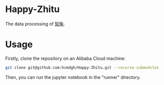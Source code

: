 # Happy-Zhitu 

The data processing of [知兔](https://zhitulist.com/).

# Usage 

Firstly, clone the repository on an Alibaba Cloud machine:

```bash
git clone git@github.com:hcmdgh/Happy-Zhitu.git --recurse-submodules
```

Then, you can run the jupyter notebook in the "runner" directory.
